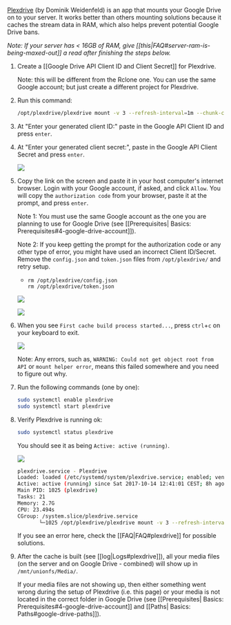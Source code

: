 [Plexdrive](https://github.com/dweidenfeld/plexdrive) (by Dominik Weidenfeld) is an app that mounts your Google Drive on to your server. It works better than others mounting solutions because it caches the stream data in RAM, which also helps prevent potential Google Drive bans. 

_Note: If your server has < 16GB of RAM, give [[this|FAQ#server-ram-is-being-maxed-out]] a read after finishing the steps below._


1. Create a [[Google Drive API Client ID and Client Secret]] for Plexdrive.

    Note: this will be different from the Rclone one. You can use the same Google account; but just create a different project for Plexdrive. 

1. Run this command:

    ```bash
    /opt/plexdrive/plexdrive mount -v 3 --refresh-interval=1m --chunk-check-threads=8 --chunk-load-threads=8 --chunk-load-ahead=4 --max-chunks=100 --fuse-options=allow_other,read_only --config=/opt/plexdrive --cache-file=/opt/plexdrive/cache.bolt /mnt/plexdrive
    ```
1. At "Enter your generated client ID:" paste in the Google API Client ID and press `enter`.

1. At "Enter your generated client secret:", paste in the Google API Client Secret and press `enter`.


   ![](https://i.imgur.com/QSOXgLU.png)

1. Copy the link on the screen  and paste it in your host computer's internet browser. Login with your Google account, if asked, and click `Allow`. You will copy the `authorization code` from your browser, paste it at the prompt, and press `enter`.


   Note 1: You must use the same Google account as the one you are planning to use for Google Drive (see [[Prerequisites| Basics: Prerequisites#4-google-drive-account]]).

   Note 2: If you keep getting the prompt for the authorization code or any other type of error, you might have used an incorrect Client ID/Secret. Remove the `config.json` and `token.json` files from `/opt/plexdrive/` and retry setup.

   - ```
     rm /opt/plexdrive/config.json
     rm /opt/plexdrive/token.json
     ```


   ![](https://i.imgur.com/CJzgkhn.png)


   ![](https://i.imgur.com/eN9pfqo.png)
   
1. When you see `First cache build process started...`, press `ctrl`+`c` on your keyboard to exit.

   ![](http://i.imgur.com/bDTmXbT.png)

    Note: Any errors, such as, `WARNING: Could not get object root from API` or `mount helper error`, means this failed somewhere and you need to figure out why. 

1. Run the following commands (one by one):

    ```bash
    sudo systemctl enable plexdrive
    sudo systemctl start plexdrive
    ```
1. Verify Plexdrive is running ok:

    ```bash
    sudo systemctl status plexdrive
    ```

    You should see it as being `Active: active (running)`.

   ![](https://i.imgur.com/HFihFVO.png)

    ```bash
   plexdrive.service - Plexdrive
   Loaded: loaded (/etc/systemd/system/plexdrive.service; enabled; vendor preset: enabled)
   Active: active (running) since Sat 2017-10-14 12:41:01 CEST; 8h ago
   Main PID: 1025 (plexdrive)
   Tasks: 21
   Memory: 2.7G
   CPU: 23.494s
   CGroup: /system.slice/plexdrive.service
           └─1025 /opt/plexdrive/plexdrive mount -v 3 --refresh-interval=1m --chunk-check-threads=8 --chunk-load-threads=8 --chunk-
    ```

    If you see an error here, check the [[FAQ|FAQ#plexdrive]] for possible solutions. 

1. After the cache is built (see [[log|Logs#plexdrive]]), all your media files (on the server and on Google Drive - combined) will show up in `/mnt/unionfs/Media/`.

   If your media files are not showing up, then either something went wrong during the setup of Plexdrive (i.e. this page) or your media is not located in the correct folder in Google Drive (see [[Prerequisites| Basics: Prerequisites#4-google-drive-account]] and [[Paths| Basics: Paths#google-drive-paths]]).